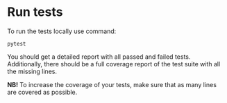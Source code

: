 # Run tests

To run the tests locally use command:

```
pytest
```

You should get a detailed report with all passed and failed tests.
Additionally, there should be a full coverage report of the test suite with all the missing lines.


**NB!** To increase the coverage of your tests, make sure that as many lines are covered as possible.

